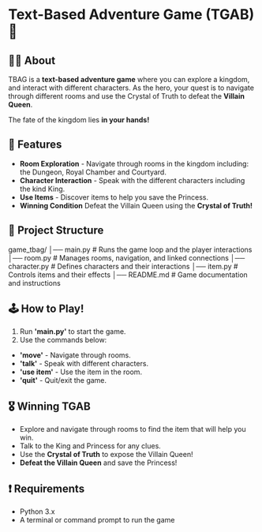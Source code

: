 # Text-Based Adventure Game (TGAB) 🏰

## 🕵️‍♀️ About

TBAG is a **text-based adventure game** where you can explore a kingdom, and interact with different characters. As the hero, your quest is to navigate through different rooms and use the Crystal of Truth to defeat the **Villain Queen**.

The fate of the kingdom lies **in your hands!**

## 👾 Features

- **Room Exploration** - Navigate through rooms in the kingdom including: the Dungeon, Royal Chamber and Courtyard.
- **Character Interaction** - Speak with the different characters including the kind King.
- **Use Items** - Discover items to help you save the Princess.
- **Winning Condition** Defeat the Villain Queen using the **Crystal of Truth!**

## 🧩 Project Structure

game_tbag/
│── main.py # Runs the game loop and the player interactions
│── room.py # Manages rooms, navigation, and linked connections
│── character.py # Defines characters and their interactions
│── item.py # Controls items and their effects
│── README.md # Game documentation and instructions

## 🕹️ How to Play!

1. Run **'main.py'** to start the game.
2. Use the commands below:

- **'move'** - Navigate through rooms.
- **'talk'** - Speak with different characters.
- **'use item'** - Use the item in the room.
- **'quit'** - Quit/exit the game.

## 🎖️ Winning TGAB

- Explore and navigate through rooms to find the item that will help you win.
- Talk to the King and Princess for any clues.
- Use the **Crystal of Truth** to expose the Villain Queen!
- **Defeat the Villain Queen** and save the Princess!

## ❗ Requirements

- Python 3.x
- A terminal or command prompt to run the game
